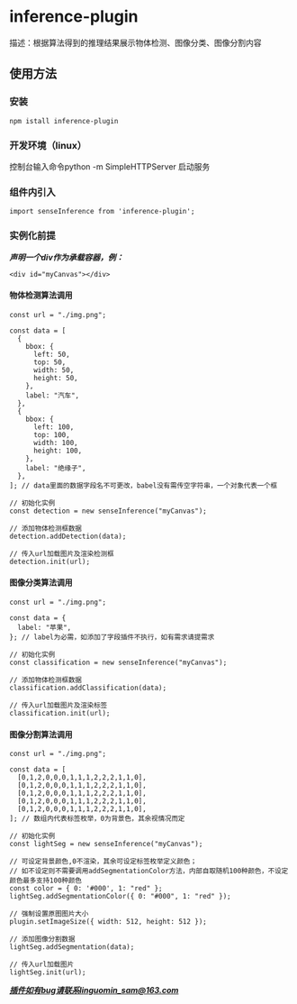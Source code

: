 # inference-plugin

描述：根据算法得到的推理结果展示物体检测、图像分类、图像分割内容

## 使用方法

### 安装

```install
npm istall inference-plugin
```

### 开发环境（linux）

控制台输入命令python -m SimpleHTTPServer
启动服务

### 组件内引入

```import
import senseInference from 'inference-plugin';
```

### 实例化前提

***声明一个div作为承载容器，例：***

`<div id="myCanvas"></div>`

#### 物体检测算法调用

```detection
const url = "./img.png";

const data = [
  {
    bbox: {
      left: 50,
      top: 50,
      width: 50,
      height: 50,
    },
    label: "汽车",
  },
  {
    bbox: {
      left: 100,
      top: 100,
      width: 100,
      height: 100,
    },
    label: "绝缘子",
  },
]; // data里面的数据字段名不可更改，babel没有需传空字符串，一个对象代表一个框

// 初始化实例
const detection = new senseInference("myCanvas");

// 添加物体检测框数据
detection.addDetection(data);

// 传入url加载图片及渲染检测框
detection.init(url);
```

#### 图像分类算法调用

```classification
const url = "./img.png";

const data = {
  label: "苹果",
}; // label为必需，如添加了字段插件不执行，如有需求请提需求

// 初始化实例
const classification = new senseInference("myCanvas");

// 添加物体检测框数据
classification.addClassification(data);

// 传入url加载图片及渲染标签
classification.init(url);
```

#### 图像分割算法调用

```lightSeg
const url = "./img.png";

const data = [
  [0,1,2,0,0,0,1,1,1,2,2,2,1,1,0],
  [0,1,2,0,0,0,1,1,1,2,2,2,1,1,0],
  [0,1,2,0,0,0,1,1,1,2,2,2,1,1,0],
  [0,1,2,0,0,0,1,1,1,2,2,2,1,1,0],
  [0,1,2,0,0,0,1,1,1,2,2,2,1,1,0],
]; // 数组内代表标签枚举，0为背景色，其余视情况而定

// 初始化实例
const lightSeg = new senseInference("myCanvas");

// 可设定背景颜色,0不渲染，其余可设定标签枚举定义颜色；
// 如不设定则不需要调用addSegmentationColor方法，内部自取随机100种颜色，不设定颜色最多支持100种颜色
const color = { 0: '#000', 1: "red" };
lightSeg.addSegmentationColor({ 0: "#000", 1: "red" });

// 强制设置原图图片大小
plugin.setImageSize({ width: 512, height: 512 });

// 添加图像分割数据
lightSeg.addSegmentation(data);

// 传入url加载图片
lightSeg.init(url);
```

***插件如有bug请联系linguomin_sam@163.com***
